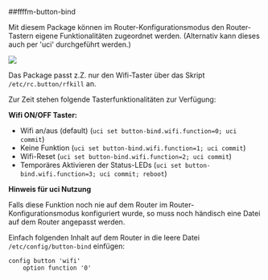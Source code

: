 ##ffffm-button-bind

Mit diesem Package können im Router-Konfigurationsmodus den Router-Tastern eigene Funktionalitäten zugeordnet werden. (Alternativ kann dieses auch per 'uci' durchgeführt werden.)

![](https://forum.freifunk.net/uploads/default/original/2X/e/e9944dcf6897939145e686bf56ec257106ac30b0.png)

Das Package passt z.Z. nur den Wifi-Taster über das Skript `/etc/rc.button/rfkill` an.

Zur Zeit stehen folgende Tasterfunktionalitäten zur Verfügung:

**Wifi ON/OFF Taster:**

- Wifi an/aus (default) (`uci set button-bind.wifi.function=0; uci commit`) 
- Keine Funktion (`uci set button-bind.wifi.function=1; uci commit`)
- Wifi-Reset (`uci set button-bind.wifi.function=2; uci commit`) 
- Temporäres Aktivieren der Status-LEDs (`uci set button-bind.wifi.function=3; uci commit; reboot`)


**Hinweis für uci Nutzung**

Falls diese Funktion noch nie auf dem Router im Router-Konfigurationsmodus konfiguriert wurde, so muss noch händisch eine Datei auf dem Router angepasst werden.

Einfach folgenden Inhalt auf dem Router in die leere Datei `/etc/config/button-bind` einfügen: 
```
config button 'wifi'  
	option function '0'
```
